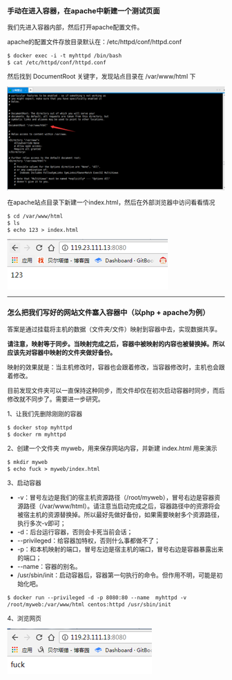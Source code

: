 ### 手动在进入容器，在apache中新建一个测试页面

我们先进入容器内部，然后打开apache配置文件。

apache的配置文件存放目录默认在：/etc/httpd/conf/httpd.conf

```
$ docker exec -i -t myhttpd /bin/bash
$ cat /etc/httpd/conf/httpd.conf
```

然后找到 DocumentRoot 关键字，发现站点目录在 /var/www/html 下

![](/assets/353import.png)

在apache站点目录下新建一个index.html，然后在外部浏览器中访问看看情况

```
$ cd /var/www/html
$ ls
$ echo 123 > index.html
```

![](/assets/5412import.png)

---

### 怎么把我们写好的网站文件塞入容器中（以php + apache为例）

答案是通过挂载将主机的数据（文件夹/文件）映射到容器中去，实现数据共享。    

**请注意，映射等于同步。当映射完成之后，容器中被映射的内容也被替换掉。所以应该先对容器中映射的文件夹做好备份。**

映射的效果就是：当主机修改时，容器也会跟着修改，当容器修改时，主机也会跟着修改。

目前发现文件夹可以一直保持这种同步，而文件却仅在初次启动容器时同步，而后修改就不同步了。需要进一步研究。

1、让我们先删除刚刚的容器

```
$ docker stop myhttpd
$ docker rm myhttpd
```

2、创建一个文件夹 myweb，用来保存网站内容，并新建 index.html 用来演示

```
$ mkdir myweb
$ echo fuck > myweb/index.html
```

3、启动容器

* -v：冒号左边是我们的宿主机资源路径（/root/myweb），冒号右边是容器资源路径（/var/www/html）。请注意当启动完成之后，容器路径中的资源将会被宿主机的资源替换掉。所以最好先做好备份，如果需要映射多个资源路径，执行多次-v即可；
* -d：后台运行容器，否则会卡死当前会话；
* --privileged：给容器加特权，否则什么事都做不了；
* -p：和本机映射的端口，冒号左边是宿主机的端口，冒号右边是容器暴露出来的端口；
* --name：容器的别名。
* /usr/sbin/init：启动容器后，容器第一句执行的命令。但作用不明，可能是初始化吧。

```
$ docker run --privileged -d -p 8080:80 --name  myhttpd -v /root/myweb:/var/www/html centos:httpd /usr/sbin/init
```

4、浏览网页

![](/assets/656456465import.png)

